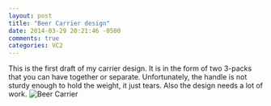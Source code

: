 ```yaml
---
layout: post
title: "Beer Carrier design"
date: 2014-03-29 20:21:46 -0500
comments: true
categories: VC2
---
```

This is the first draft of my carrier design.  It is in the form of two 3-packs that you can have together or separate.   Unfortunately, the handle is not sturdy enough to hold the weight,  it just tears.  Also the design needs a lot of work.
![Beer Carrier](/images/posts/beer_carrier.jpg "Beer Carrier")